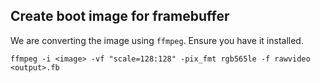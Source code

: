 ## Create boot image for framebuffer
We are converting the image using `ffmpeg`. Ensure you have it installed.
```
ffmpeg -i <image> -vf "scale=128:128" -pix_fmt rgb565le -f rawvideo <output>.fb
```